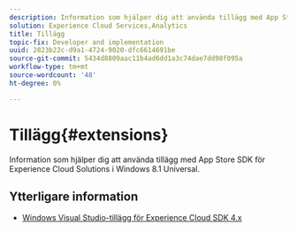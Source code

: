 ```yaml
---
description: Information som hjälper dig att använda tillägg med App Store SDK för Experience Cloud Solutions i Windows 8.1 Universal.
solution: Experience Cloud Services,Analytics
title: Tillägg
topic-fix: Developer and implementation
uuid: 2823b22c-d9a1-4724-9020-dfc6614691be
source-git-commit: 5434d8809aac11b4ad6dd1a3c74dae7dd98f095a
workflow-type: tm+mt
source-wordcount: '48'
ht-degree: 0%

---
```



# Tillägg{#extensions}

Information som hjälper dig att använda tillägg med App Store SDK för Experience Cloud Solutions i Windows 8.1 Universal.

## Ytterligare information

+ [Windows Visual Studio-tillägg för Experience Cloud SDK 4.x](/help/windows-appstore/extensions/win-vse-4x.md)
